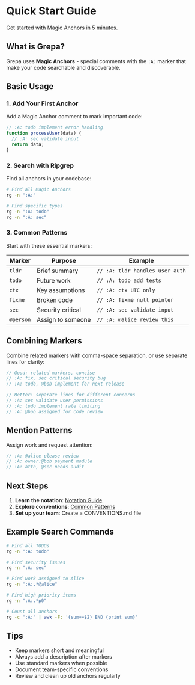 # Quick Start Guide
<!-- :A: tldr Get started with Magic Anchors in 5 minutes -->
<!-- :A: guide Essential quick start guide for new users -->

Get started with Magic Anchors in 5 minutes.

## What is Grepa?

Grepa uses **Magic Anchors** - special comments with the `:A:` marker that make your code searchable and discoverable.

## Basic Usage

### 1. Add Your First Anchor

Add a Magic Anchor comment to mark important code:

```javascript
// :A: todo implement error handling
function processUser(data) {
  // :A: sec validate input
  return data;
}
```

### 2. Search with Ripgrep

Find all anchors in your codebase:

```bash
# Find all Magic Anchors
rg -n ":A:"

# Find specific types
rg -n ":A: todo"
rg -n ":A: sec"
```

### 3. Common Patterns

Start with these essential markers:

| Marker | Purpose | Example |
|--------|---------|---------|
| `tldr` | Brief summary | `// :A: tldr handles user auth` |
| `todo` | Future work | `// :A: todo add tests` |
| `ctx` | Key assumptions | `// :A: ctx UTC only` |
| `fixme` | Broken code | `// :A: fixme null pointer` |
| `sec` | Security critical | `// :A: sec validate input` |
| `@person` | Assign to someone | `// :A: @alice review this` |

## Combining Markers

Combine related markers with comma-space separation, or use separate lines for clarity:

```javascript
// Good: related markers, concise
// :A: fix, sec critical security bug
// :A: todo, @bob implement for next release

// Better: separate lines for different concerns
// :A: sec validate user permissions
// :A: todo implement rate limiting
// :A: @bob assigned for code review
```

## Mention Patterns

Assign work and request attention:

```javascript
// :A: @alice please review
// :A: owner:@bob payment module
// :A: attn, @sec needs audit
```

## Next Steps

1. **Learn the notation**: [Notation Guide](../notation/)
2. **Explore conventions**: [Common Patterns](../conventions/common-patterns.md)
3. **Set up your team**: Create a CONVENTIONS.md file

## Example Search Commands

```bash
# Find all TODOs
rg -n ":A: todo"

# Find security issues
rg -n ":A: sec"

# Find work assigned to Alice
rg -n ":A:.*@alice"

# Find high priority items
rg -n ":A:.*p0"

# Count all anchors
rg -c ":A:" | awk -F: '{sum+=$2} END {print sum}'
```

## Tips

- Keep markers short and meaningful
- Always add a description after markers
- Use standard markers when possible
- Document team-specific conventions
- Review and clean up old anchors regularly